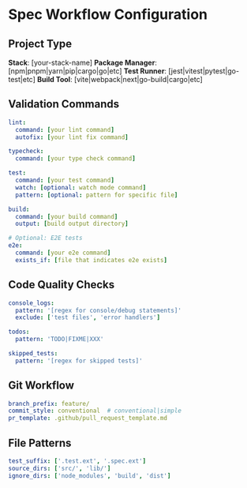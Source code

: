 # Spec Workflow Configuration

## Project Type
**Stack**: [your-stack-name]
**Package Manager**: [npm|pnpm|yarn|pip|cargo|go|etc]
**Test Runner**: [jest|vitest|pytest|go-test|etc]
**Build Tool**: [vite|webpack|next|go-build|cargo|etc]

## Validation Commands
```yaml
lint:
  command: [your lint command]
  autofix: [your lint fix command]

typecheck:
  command: [your type check command]

test:
  command: [your test command]
  watch: [optional: watch mode command]
  pattern: [optional: pattern for specific file]

build:
  command: [your build command]
  output: [build output directory]

# Optional: E2E tests
e2e:
  command: [your e2e command]
  exists_if: [file that indicates e2e exists]
```

## Code Quality Checks
```yaml
console_logs:
  pattern: '[regex for console/debug statements]'
  exclude: ['test files', 'error handlers']

todos:
  pattern: 'TODO|FIXME|XXX'

skipped_tests:
  pattern: '[regex for skipped tests]'
```

## Git Workflow
```yaml
branch_prefix: feature/
commit_style: conventional  # conventional|simple
pr_template: .github/pull_request_template.md
```

## File Patterns
```yaml
test_suffix: ['.test.ext', '.spec.ext']
source_dirs: ['src/', 'lib/']
ignore_dirs: ['node_modules', 'build', 'dist']
```
